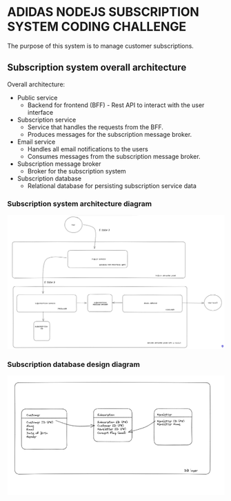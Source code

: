 # ADIDAS NODEJS SUBSCRIPTION SYSTEM CODING CHALLENGE

The purpose of this system is to manage customer subscriptions.

## Subscription system overall architecture
Overall architecture:
- Public service
  - Backend for frontend (BFF) - Rest API to interact with the user interface
- Subscription service
  - Service that handles the requests from the BFF.
  - Produces messages for the subscription message broker.
- Email service
  - Handles all email notifications to the users
  - Consumes messages from the subscription message broker.
- Subscription message broker
  - Broker for the subscription system
- Subscription database
  - Relational database for persisting subscription service data

### Subscription system architecture diagram
![Subscription system architecture](./images/system_architecture.png)

### Subscription database design diagram
![Subscription database design](./images/db_design.png)

